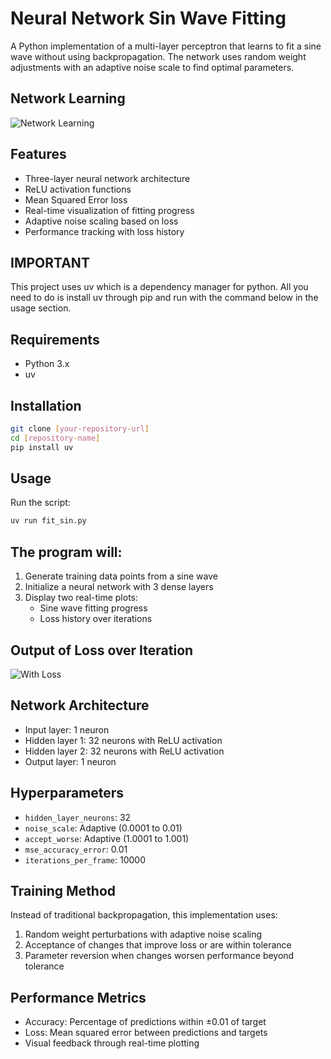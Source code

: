 # Neural Network Sin Wave Fitting

A Python implementation of a multi-layer perceptron that learns to fit a sine wave without using backpropagation. The network uses random weight adjustments with an adaptive noise scale to find optimal parameters.

## Network Learning
![Network Learning](assets/model_only.gif)

## Features

- Three-layer neural network architecture
- ReLU activation functions
- Mean Squared Error loss
- Real-time visualization of fitting progress
- Adaptive noise scaling based on loss
- Performance tracking with loss history

## IMPORTANT

This project uses uv which is a dependency manager for python. All you need to do is install uv through pip and run with the command below in the usage section. 

## Requirements

- Python 3.x
- uv

## Installation

```bash
git clone [your-repository-url]
cd [repository-name]
pip install uv 
```

## Usage

Run the script:

```bash
uv run fit_sin.py
```

## The program will:
1. Generate training data points from a sine wave
2. Initialize a neural network with 3 dense layers
3. Display two real-time plots:
   - Sine wave fitting progress
   - Loss history over iterations

## Output of Loss over Iteration
![With Loss](assets/model_with_loss.gif)

## Network Architecture

- Input layer: 1 neuron
- Hidden layer 1: 32 neurons with ReLU activation
- Hidden layer 2: 32 neurons with ReLU activation
- Output layer: 1 neuron

## Hyperparameters

- `hidden_layer_neurons`: 32
- `noise_scale`: Adaptive (0.0001 to 0.01)
- `accept_worse`: Adaptive (1.0001 to 1.001)
- `mse_accuracy_error`: 0.01
- `iterations_per_frame`: 10000

## Training Method

Instead of traditional backpropagation, this implementation uses:
1. Random weight perturbations with adaptive noise scaling
2. Acceptance of changes that improve loss or are within tolerance
3. Parameter reversion when changes worsen performance beyond tolerance

## Performance Metrics

- Accuracy: Percentage of predictions within ±0.01 of target
- Loss: Mean squared error between predictions and targets
- Visual feedback through real-time plotting
